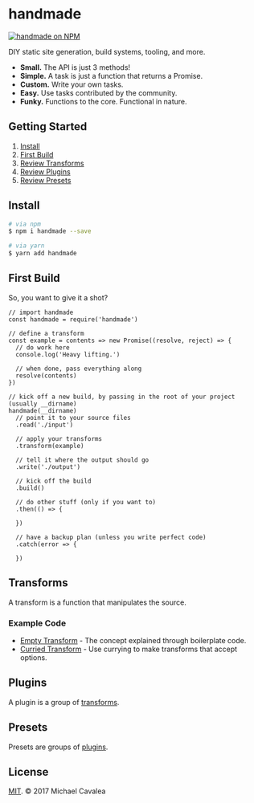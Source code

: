 # handmade

[![handmade on NPM](https://img.shields.io/npm/v/handmade.svg?style=flat-square)](https://www.npmjs.com/package/handmade)

DIY static site generation, build systems, tooling, and more.

* **Small.** The API is just 3 methods!
* **Simple.** A task is just a function that returns a Promise.
* **Custom.** Write your own tasks.
* **Easy.** Use tasks contributed by the community.
* **Funky.** Functions to the core. Functional in nature.

## Getting Started

1. [Install](#install)
2. [First Build](#first-build)
3. [Review Transforms](#transforms)
4. [Review Plugins](#plugins)
5. [Review Presets](#presets)

## Install

```bash
# via npm
$ npm i handmade --save

# via yarn
$ yarn add handmade
```

## First Build

So, you want to give it a shot?

```es6
// import handmade
const handmade = require('handmade')

// define a transform
const example = contents => new Promise((resolve, reject) => {
  // do work here
  console.log('Heavy lifting.')

  // when done, pass everything along
  resolve(contents)
})

// kick off a new build, by passing in the root of your project (usually __dirname)
handmade(__dirname)
  // point it to your source files
  .read('./input')

  // apply your transforms
  .transform(example)

  // tell it where the output should go
  .write('./output')

  // kick off the build
  .build()

  // do other stuff (only if you want to)
  .then(() => {

  })

  // have a backup plan (unless you write perfect code)
  .catch(error => {

  })
```

## Transforms

A transform is a function that manipulates the source.

### Example Code

* [Empty Transform](https://github.com/callmecavs/handmade/blob/master/examples/empty-transform.js) - The concept explained through boilerplate code.
* [Curried Transform](https://github.com/callmecavs/handmade/blob/master/examples/curried-transform.js) - Use currying to make transforms that accept options.

## Plugins

A plugin is a group of [transforms](#transforms).

## Presets

Presets are groups of [plugins](#plugins).

## License

[MIT](https://opensource.org/licenses/MIT). © 2017 Michael Cavalea
